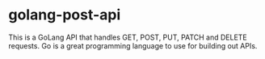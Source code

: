 # golang-post-api
This is a GoLang API that handles GET, POST, PUT, PATCH and DELETE requests.  Go is a great programming language to use for building out APIs.
